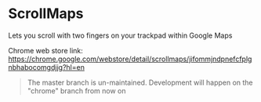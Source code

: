 # ScrollMaps
Lets you scroll with two fingers on your trackpad within Google Maps

Chrome web store link: https://chrome.google.com/webstore/detail/scrollmaps/jifommjndpnefcfplgnbhabocomgdjjg?hl=en

> The master branch is un-maintained. Development will happen on the "chrome" branch from now on

